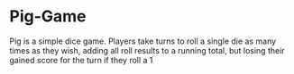 # Pig-Game
Pig is a simple dice game. Players take turns to roll a single die as many times as they wish, adding all roll results to a running total, but losing their gained score for the turn if they roll a 1
